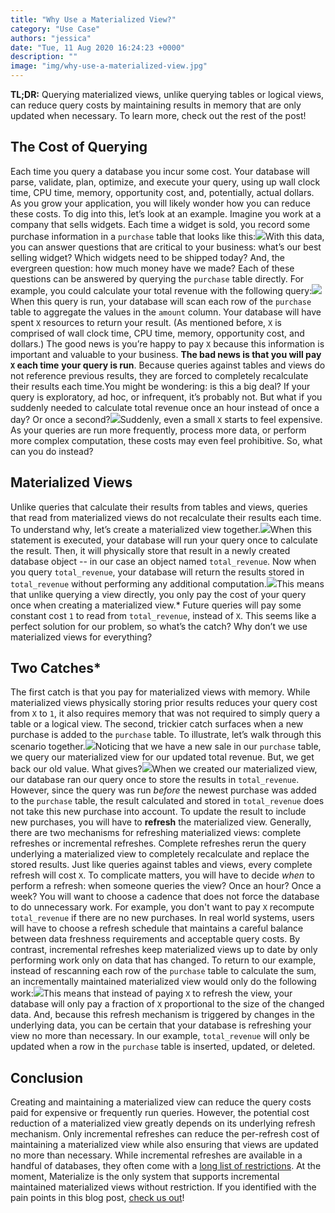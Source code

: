```yaml
---
title: "Why Use a Materialized View?"
category: "Use Case"
authors: "jessica"
date: "Tue, 11 Aug 2020 16:24:23 +0000"
description: ""
image: "img/why-use-a-materialized-view.jpg"
---
```


**TL;DR:** Querying materialized views, unlike querying tables or logical views, can reduce query costs by maintaining results in memory that are only updated when necessary. To learn more, check out the rest of the post!

## **The Cost of Querying**

Each time you query a database you incur some cost. Your database will parse, validate, plan, optimize, and execute your query, using up wall clock time, CPU time, memory, opportunity cost, and, potentially, actual dollars. As you grow your application, you will likely wonder how you can reduce these costs. To dig into this, let’s look at an example. Imagine you work at a company that sells widgets. Each time a widget is sold, you record some purchase information in a `purchase` table that looks like this:![](https://materialize.io/wp-content/uploads/2020/08/Purchase-1-300x117.jpg)With this data, you can answer questions that are critical to your business: what’s our best selling widget? Which widgets need to be shipped today? And, the evergreen question: how much money have we made? Each of these questions can be answered by querying the `purchase` table directly. For example, you could calculate your total revenue with the following query:![](https://materialize.io/wp-content/uploads/2020/08/Query-1-300x71.jpg)When this query is run, your database will scan each row of the `purchase` table to aggregate the values in the `amount` column. Your database will have spent `X` resources to return your result. (As mentioned before, `X` is comprised of wall clock time, CPU time, memory, opportunity cost, and dollars.) The good news is you’re happy to pay `X` because this information is important and valuable to your business. **The bad news is that you will pay `X` each time** **your query is run**. Because queries against tables and views do not reference previous results, they are forced to completely recalculate their results each time.You might be wondering: is this a big deal? If your query is exploratory, ad hoc, or infrequent, it’s probably not. But what if you suddenly needed to calculate total revenue once an hour instead of once a day? Or once a second?![](https://materialize.io/wp-content/uploads/2020/08/Doc-Aug-10-2020-13_16-1-300x80.jpg)Suddenly, even a small `X` starts to feel expensive. As your queries are run more frequently, process more data, or perform more complex computation, these costs may even feel prohibitive. So, what can you do instead?

## **Materialized Views**

Unlike queries that calculate their results from tables and views, queries that read from materialized views do not recalculate their results each time. To understand why, let’s create a materialized view together.![](https://materialize.io/wp-content/uploads/2020/08/Materialized-view-1-1-300x63.jpg)When this statement is executed, your database will run your query once to calculate the result. Then, it will physically store that result in a newly created database object -- in our case an object named `total_revenue`. Now when you query `total_revenue`, your database will return the results stored in `total_revenue` without performing any additional computation.![](https://materialize.io/wp-content/uploads/2020/08/Query-tr-1-300x104.jpg)This means that unlike querying a view directly, you only pay the cost of your query once when creating a materialized view.\* Future queries will pay some constant cost `1` to read from `total_revenue`, instead of `X`. This seems like a perfect solution for our problem, so what’s the catch? Why don’t we use materialized views for everything?

## **Two Catches\***

The first catch is that you pay for materialized views with memory. While materialized views physically storing prior results reduces your query cost from `X` to `1`, it also requires memory that was not required to simply query a table or a logical view. The second, trickier catch surfaces when a new purchase is added to the `purchase` table. To illustrate, let’s walk through this scenario together.![](https://materialize.io/wp-content/uploads/2020/08/Doc-Aug-10-2020-13_09-1-1-300x136.jpg)Noticing that we have a new sale in our `purchase` table, we query our materialized view for our updated total revenue. But, we get back our old value. What gives?![](https://materialize.io/wp-content/uploads/2020/08/Doc-Aug-10-2020-13_11-1-300x92.jpg)When we created our materialized view, our database ran our query once to store the results in `total_revenue`. However, since the query was run _before_ the newest purchase was added to the `purchase` table, the result calculated and stored in `total_revenue` does not take this new purchase into account. To update the result to include new purchases, you will have to **refresh** the materialized view. Generally, there are two mechanisms for refreshing materialized views: complete refreshes or incremental refreshes. Complete refreshes rerun the query underlying a materialized view to completely recalculate and replace the stored results. Just like queries against tables and views, every complete refresh will cost `X`. To complicate matters, you will have to decide _when_ to perform a refresh: when someone queries the view? Once an hour? Once a week? You will want to choose a cadence that does not force the database to do unnecessary work. For example, you don't want to pay `X` recompute `total_revenue` if there are no new purchases. In real world systems, users will have to choose a refresh schedule that maintains a careful balance between data freshness requirements and acceptable query costs. By contrast, incremental refreshes keep materialized views up to date by only performing work only on data that has changed. To return to our example, instead of rescanning each row of the `purchase` table to calculate the sum, an incrementally maintained materialized view would only do the following work:![](https://materialize.io/wp-content/uploads/2020/08/Doc-Aug-10-2020-13_14-1-300x143.jpg)This means that instead of paying `X` to refresh the view, your database will only pay a fraction of `X` proportional to the size of the changed data. And, because this refresh mechanism is triggered by changes in the underlying data, you can be certain that your database is refreshing your view no more than necessary. In our example, `total_revenue` will only be updated when a row in the `purchase` table is inserted, updated, or deleted.

## **Conclusion**

Creating and maintaining a materialized view can reduce the query costs paid for expensive or frequently run queries. However, the potential cost reduction of a materialized view greatly depends on its underlying refresh mechanism. Only incremental refreshes can reduce the per-refresh cost of maintaining a materialized view while also ensuring that views are updated no more than necessary. While incremental refreshes are available in a handful of databases, they often come with a [long list of restrictions](https://docs.oracle.com/database/121/DWHSG/basicmv.htm#GUID-505C24CF-5D56-4820-88AA-2221410950E7). At the moment, Materialize is the only system that supports incremental maintained materialized views without restriction. If you identified with the pain points in this blog post, [check us out](https://materialize.io/)!